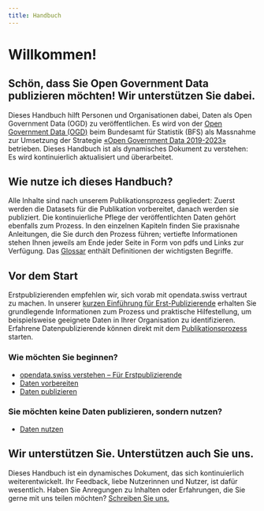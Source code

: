 ```yaml
---
title: Handbuch
---
```


# Willkommen!

## Schön, dass Sie Open Government Data publizieren möchten! Wir unterstützen Sie dabei.

Dieses Handbuch hilft Personen und Organisationen dabei,
Daten als Open Government Data (OGD) zu veröffentlichen.
Es wird von der
[Open Government Data (OGD)](content/glossar/begriffe.md#term-Open-Government-Data)
beim Bundesamt für Statistik (BFS) als Massnahme zur
Umsetzung der Strategie
[«Open Government Data 2019-2023»](https://www.bfs.admin.ch/bfs/de/home/dienstleistungen/ogd/strategie.html)
betrieben. Dieses Handbuch ist als dynamisches
Dokument zu verstehen: Es wird kontinuierlich aktualisiert
und überarbeitet.

## Wie nutze ich dieses Handbuch?

Alle Inhalte sind nach unserem Publikationsprozess gegliedert:
Zuerst werden die Datasets für die Publikation vorbereitet,
danach werden sie publiziert. Die kontinuierliche Pflege der
veröffentlichten Daten gehört ebenfalls zum Prozess. In den
einzelnen Kapiteln finden Sie praxisnahe Anleitungen, die Sie
durch den Prozess führen; vertiefte Informationen stehen Ihnen
jeweils am Ende jeder Seite in Form von pdfs und Links zur
Verfügung. Das [Glossar](content/glossar/begriffe.md) enthält
Definitionen der wichtigsten Begriffe.

## Vor dem Start

Erstpublizierenden empfehlen wir, sich vorab mit opendata.swiss
vertraut zu machen. In unserer
[kurzen Einführung für Erst-Publizierende](content/vorbereiten/erstpublizierende.md)
erhalten Sie grundlegende Informationen zum Prozess und praktische
Hilfestellung, um beispielsweise geeignete Daten in
Ihrer Organisation zu identifizieren. Erfahrene Datenpublizierende
können direkt mit dem [Publikationsprozess](content/publizieren/publizieren.md) starten.

### Wie möchten Sie beginnen?

- [opendata.swiss verstehen – Für Erstpublizierende](content/vorbereiten/erstpublizierende/opendata-swiss-verstehen.md)
- [Daten vorbereiten](content/vorbereiten/publikationsrichtlinien.md)
- [Daten publizieren](content/publizieren/publizieren.md)

### Sie möchten keine Daten publizieren, sondern nutzen?

- [Daten nutzen](content/nutzen/nutzen.md)

## Wir unterstützen Sie. Unterstützen auch Sie uns.

Dieses Handbuch ist ein dynamisches Dokument, das sich
kontinuierlich weiterentwickelt. Ihr Feedback, liebe
Nutzerinnen und Nutzer, ist dafür wesentlich. Haben Sie
Anregungen zu Inhalten oder Erfahrungen, die Sie gerne
mit uns teilen möchten?
[Schreiben Sie uns.](mailto:opendata(at)bfs.admin.ch)
